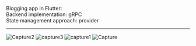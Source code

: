 
Blogging app  in Flutter:</br>
Backend implementation: gRPC</br>
State management approach: provider</br>
**************************************************************************************************************************************


![Capture2](https://user-images.githubusercontent.com/46449085/125743799-3bd03824-7d6c-4c62-924d-6ca0479f6dd8.PNG)
![capture3](https://user-images.githubusercontent.com/46449085/125743816-853d5248-b2c9-4c9e-8085-da0b1d525126.PNG)
![capture1](https://user-images.githubusercontent.com/46449085/125743932-f74b7269-a0ea-418f-af1c-3dad55ebab60.PNG)
![Capture](https://user-images.githubusercontent.com/46449085/125744506-22ce91be-92ad-47d6-b746-4f091d9064de.PNG)



